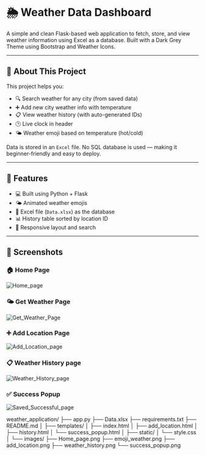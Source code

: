 # 🌦️ Weather Data Dashboard

A simple and clean Flask-based web application to fetch, store, and view weather information using Excel as a database. Built with a Dark Grey Theme using Bootstrap and Weather Icons.

---

## 📖 About This Project

This project helps you:
- 🔍 Search weather for any city (from saved data)
- ➕ Add new city weather info with temperature
- 📋 View weather history (with auto-generated IDs)
- 🕒 Live clock in header
- 🌤️ Weather emoji based on temperature (hot/cold)

Data is stored in an `Excel` file. No SQL database is used — making it beginner-friendly and easy to deploy.

---

## 🔧 Features

- 💻 Built using Python + Flask
- 🌤️ Animated weather emojis
- 📁 Excel file (`Data.xlsx`) as the database
- 📊 History table sorted by location ID
- 🔄 Responsive layout and search

---

## 📸 Screenshots

### 🏠 Home Page
![Home_page](https://github.com/user-attachments/assets/1fede736-cc30-4bb5-b7aa-37d03ccf7589)

### 🌤️ Get Weather Page
![Get_Weather_Page](https://github.com/user-attachments/assets/e985283c-7e45-4e8b-a315-35da26574afe)

### ➕ Add Location Page
![Add_Location_page](https://github.com/user-attachments/assets/cea5527c-08ce-416a-8487-54d3e8122269)

### 📋 Weather History page
![Weather_History_page](https://github.com/user-attachments/assets/178ee06f-e921-43e8-8814-2fcdf03d0448)

### ✅ Success Popup
![Saved_Successful_page](https://github.com/user-attachments/assets/f41425fd-cd5b-4f49-9b7f-9de4118ac367)

weather_application/
├── app.py
├── Data.xlsx
├── requirements.txt
├── README.md
│
├── templates/
│   ├── index.html
│   ├── add_location.html
│   ├── history.html
│   └── success_popup.html
│
├── static/
│   └── style.css
│
└── images/
    ├── Home_page.png
    ├── emoji_weather.png
    ├── add_location.png
    ├── weather_history.png
    └── success_popup.png

